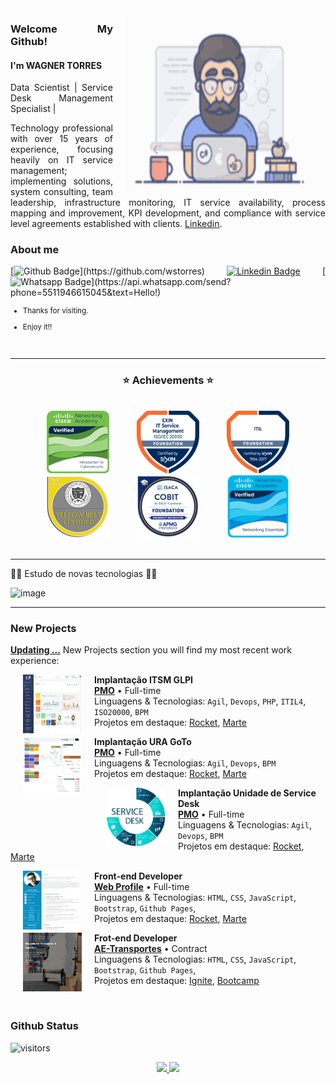 <div class="avatar avatar-user width-full border color-bg-default">
  <img align="right" width="300" height="300" style="border-radius: 5%" 
  border="0" hspace="20" src="./img/programmer-rounded-edges.gif">
</div>  

<div class="aboutme aboutme-user width-full border color-bg-default">
  <text align="justify" margin-left="20px">

### Welcome My Github!
#### I'm WAGNER TORRES

Data Scientist | Service Desk Management Specialist |

Technology professional with over 15 years of experience, focusing heavily on IT service management; implementing solutions, system consulting, team leadership, infrastructure monitoring, IT service availability, process mapping and improvement, KPI development, and compliance with service level agreements established with clients. [Linkedin](https://linkedin.com/in/wstorres). 
 
### About me 

  [![Github Badge](https://img.shields.io/badge/-Github-000?style=flat-square&logo=Github&logoColor=white&link=(https://github.com/wstorres))](https://github.com/wstorres)
  [![Linkedin Badge](https://img.shields.io/badge/-LinkedIn-blue?style=flat-square&logo=Linkedin&logoColor=white&link=https://www.linkedin.com/in/wstorres/)](https://www.linkedin.com/in/wstorres/)
  [![Whatsapp Badge](https://img.shields.io/badge/-Whatsapp-4CA143?style=flat-square&labelColor=4CA143&logo=whatsapp&logoColor=white&link=https://api.whatsapp.com/send?phone=5511946615045&text=Hello!)](https://api.whatsapp.com/send?phone=5511946615045&text=Hello!)

 
<sub>

- Thanks for visiting. 
  
- Enjoy it!! 
  
</sub>

</div>

<br/>

---

<h3 align="center">⭐ Achievements ⭐</h3>


<br />


<div class="avatar avatar-user width-full border color-bg-default" align="center">

<img align="justify" width="100" height="100" border="0" hspace="20" src="https://github.com/wstorres/certificados-pub/blob/main/badge-cybersecurity01.png?raw=true">

<img align="justify" width="100" height="100" border="0" hspace="20" src="https://github.com/wstorres/certificados-pub/blob/main/Badge-ITSM.png?raw=true">

<img align="justify" width="100" height="100" border="0" hspace="20" src="https://github.com/wstorres/certificados-pub/blob/main/badge-ITIL.png?raw=true">

<img align="justify" width="100" height="100" border="0" hspace="20" src="https://github.com/wstorres/certificados-pub/blob/main/yellow-belt.png?raw=true">

<img align="justify" width="100" height="100" border="0" hspace="20" src="https://github.com/wstorres/certificados-pub/blob/main/cobit.png?raw=true">

<img align="justify" width="100" height="100" border="0" hspace="20" src="https://github.com/wstorres/certificados-pub/blob/main/NetworkingEssentials.png?raw=true">




</div>

<br />

<!--
---
### Skills

- **Languages**:&nbsp;&nbsp;&nbsp;&nbsp;&nbsp;&nbsp; Python, SQL, R, C/C++
- **Web Analytcs**:&nbsp;                 Excel, Google Sheets, Tableau
- **Data Base**:&nbsp;&nbsp;&nbsp;&nbsp;&nbsp;&nbsp;&nbsp; MySql, Postgre
- **TI Service Management**
- **Leadership and Team Development**
- **Data Analysis and Reporting**
- **Innovation and Problem Solving**
- **Committed to Excellence and Value Generation**
- **Process Mapping and Improvement**:&nbsp;   Notation BPMN
- **Identification of Critical Tasks and Proposal of Solutions**
- **Monitoring Compliance with Actions**
- **Process Training and Auditing**
- **Building KPIs for Process Monitoring**
- **IT Certifications**:&nbsp;  ITIL, ISO 20000, COBIT, and Lean Six Sigma
<br />


### Education

- [Pós-graduação Gerenciamento de Projetos](#) | *Universitade Puntifícia Católica (2003 - Atual)*
- [Graduação em Ciência de Dados](#) | *Universidade Nove de Julho (2021 - 2023)*
- [Graduação em Gestão de TI](#) | *Universidade Paulista (2003 - 2006)*


<br />



### Work Experience 

| **Job Position**       | **Company**                            | **Field**            | **Work Period**     |
| ---------------------- | ---------------------------            | -------------------- | ------------------  |
| Supervisor de TI       | Liberty Healt Tech                     | Infra, Negócios      | Abr 2023 / Atual    | 
| Analista de TI         | Wtime Consultoria Empresarial          | Infra                | Nov 2022 / Abr 2023 |  
| Analista de TI         | MeriTI Consultoria                     | Infra, Dev           | Jan 2019 / Out 2022 |  
| Analista de Sistemas   | Constat Consultoria                    | Infra, Dev           | Abr 2011 / Mar 2014 |
| Analista Sup Sistemas  | MTEL Tecnologia                        | Infra                | Mar 2099 / Abr 2010 |
| Tecnico Informnatica   | Consoft Consultoria                    | Infra                | Jan 2006 / Mar 2009 |

<br />
-->
---
💪💪 Estudo de novas tecnologias 💪💪

![image](https://github.com/user-attachments/assets/879b8acc-9dac-4f4d-805d-8d769497e794)

---


### New Projects 
**[Updating ...](#)** New Projects section you will find my most recent work experience:

[<img align="left" height="94px" width="94px" hspace="20" alt="Warpnet" src="./img/Ferramenta-GLPI-10-2.png"/>](https://github.com/wstorres/meu-projeto-glpi/)

**Implantação ITSM GLPI** \
[**PMO**](https://wstorres.github.io/ITSM-GLPI/) • Full-time \
Linguagens & Tecnologias: `Agil`, `Devops`, `PHP`, `ITIL4`, `ISO20000`, `BPM`\
Projetos em destaque: [Rocket](#), [Marte](#)
<br/>

[<img align="left" height="94px" width="94px" hspace="20" alt="Warpnet" src="./img/URA-GoTo.png"/>](https://github.com/wstorres/meu-projeto-ura-goto/)

**Implantação URA GoTo** \
[**PMO**](https://wstorres.github.io/URA-GOTO/) • Full-time \
Linguagens & Tecnologias: `Agil`, `Devops`, `BPM`\
Projetos em destaque: [Rocket](#), [Marte](#)
<br/>

[<img align="left" height="94px" width="94px" hspace="20" alt="Warpnet" src="./img/service-desk.png"/>](https://github.com/wstorres/central-servicos-suporte/)
**Implantação Unidade de Service Desk** \
[**PMO**](https://wstorres.github.io/central-servicos-suporte/) • Full-time \
Linguagens & Tecnologias: `Agil`, `Devops`, `BPM`\
Projetos em destaque: [Rocket](#), [Marte](#)
<br/>



[<img align="left" height="94px" width="94px" hspace="20" alt="Warpnet" src="./img/deploy10.png"/>](https://wstorres.github.io/curriculo-designer/)

**Front-end Developer** \
[**Web Profile**](https://wstorres.github.io/curriculo-designer/) • Full-time \
Linguagens & Tecnologias: `HTML`, `CSS`, `JavaScript`, `Bootstrap`, `Github Pages`,\
Projetos em destaque: [Rocket](#), [Marte](#)
<br/>

[<img align="left" height="94px" width="94px" alt="Rocketseat" hspace="20" src="./img/ae-transportes.png"/>](#)

**Frot-end Developer** \
[**AE-Transportes**](#/) • Contract \
Linguagens & Tecnologias: `HTML`, `CSS`, `JavaScript`, `Bootstrap`, `Github Pages`,\
Projetos em destaque: [Ignite](#), [Bootcamp](#)
<br/>

<!--

[<img align="left" height="94px" width="94px" alt="Nubank" hspace="20" src="https://nubank.com.br/images/nu-icon.png?v=2"/>](https://nubank.com.br/)

**Software Engineer** \
[**Nubank**](https://nubank.com.br/) • Contract \
Linguagens & Tecnologias: `React Native`, `Node`, `Swift`, `Kotlin`, `OpenShift` \
Projetos em destaque: [App](https://nubank.com.br/)
<br/>
-->
<br/>



### Github Status

![visitors](https://visitor-badge.glitch.me/badge?page_id=wstorres.wstorres) 


<div align="center"> 

  <a href="https://github.com/wstorres">

  <img height="140em" src="https://github-readme-stats.vercel.app/api?username=wstorres&show_icons=true&theme=dracula&include_all_commits=true&count_private=true"/>

  <img height="140em" src="https://github-readme-stats.vercel.app/api/top-langs/?username=wstorres&layout=compact&langs_count=7&theme=dracula"/>

</div>










